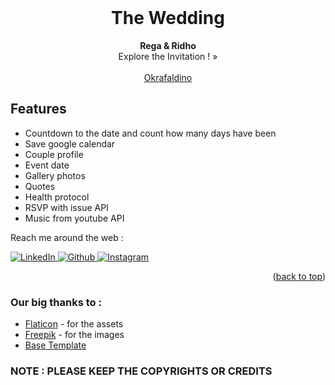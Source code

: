 <div id="top"></div>
<!--
*** Thanks for checking out our wedding invitation template.
*** Don't forget to give the project a star!
*** Thanks again! Now go create something AMAZING! :D
-->

<!-- PROJECT LOGO -->
<br />
<div align="center">

  <h1 align="center">The Wedding</h1>

  <p align="center">
    <strong>Rega & Ridho</strong>
    <br />
    <a >Explore the Invitation ! »</a>
    <br />
    <br />
    <a href="https://github.com/okrafaldino">Okrafaldino</a>
   
  </p>
</div>

## Features

- Countdown to the date and count how many days have been
- Save google calendar
- Couple profile
- Event date
- Gallery photos
- Quotes
- Health protocol
- RSVP with issue API
- Music from youtube API

Reach me around the web :

<a href="https://www.linkedin.com/in/okrafaldino/" target="_blank">
<img src="https://img.shields.io/badge/LinkedIn-%230077B5.svg?&style=flat-square&logo=linkedin&logoColor=white" alt="LinkedIn">
</a>
<a href="https://www.github.com/okrafaldino/" target="_blank">
<img src="https://img.shields.io/badge/Github-%fedcba.svg?&style=flat-square&logo=github&logoColor=white&color=black" alt="Github">
</a>
<a href="https://www.instagram.com/okra.no__/" target="_blank">
<img src="https://img.shields.io/badge/Instagram-%23E4405F.svg?&style=flat-square&logo=instagram&logoColor=white" alt="Instagram">
</a>

<p align="right">(<a href="#top">back to top</a>)</p>

### Our big thanks to :

- [Flaticon](https://flaticon.com) - for the assets
- [Freepik](https://freepik.com) - for the images
- [Base Template](https://technext.github.io/wedding/)

### NOTE : PLEASE KEEP THE COPYRIGHTS OR CREDITS
